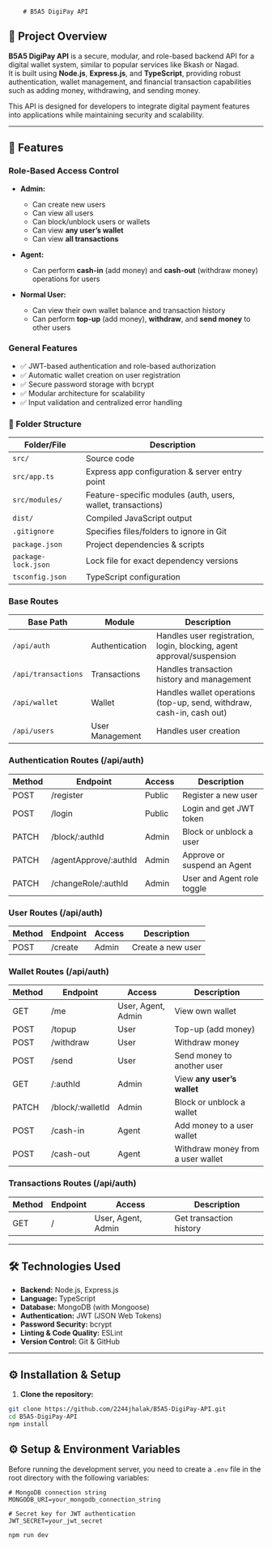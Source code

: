         # B5A5 DigiPay API

## 📌 Project Overview

**B5A5 DigiPay API** is a secure, modular, and role-based backend API for a digital wallet system, similar to popular services like Bkash or Nagad.  
It is built using **Node.js**, **Express.js**, and **TypeScript**, providing robust authentication, wallet management, and financial transaction capabilities such as adding money, withdrawing, and sending money.

This API is designed for developers to integrate digital payment features into applications while maintaining security and scalability.

---

## 🚀 Features

### Role-Based Access Control

- **Admin:**  
  - Can create new users  
  - Can view all users  
  - Can block/unblock users or wallets  
  - Can view **any user’s wallet**  
  - Can view **all transactions**  

- **Agent:**  
  - Can perform **cash-in** (add money) and **cash-out** (withdraw money) operations for users  

- **Normal User:**  
  - Can view their own wallet balance and transaction history  
  - Can perform **top-up** (add money), **withdraw**, and **send money** to other users  

### General Features

- ✅ JWT-based authentication and role-based authorization  
- ✅ Automatic wallet creation on user registration  
- ✅ Secure password storage with bcrypt  
- ✅ Modular architecture for scalability  
- ✅ Input validation and centralized error handling

### 📂 Folder Structure

| Folder/File         | Description                                                      |
|--------------------|------------------------------------------------------------------|
| `src/`             | Source code                                                      |
| `src/app.ts`       | Express app configuration & server entry point                  |
| `src/modules/`     | Feature-specific modules (auth, users, wallet, transactions)    |
| `dist/`            | Compiled JavaScript output                                       |
| `.gitignore`       | Specifies files/folders to ignore in Git                        |
| `package.json`     | Project dependencies & scripts                                   |
| `package-lock.json`| Lock file for exact dependency versions                           |
| `tsconfig.json`    | TypeScript configuration                                         |

### Base Routes

| Base Path                  | Module                 | Description                                  |
|-----------------------------|-----------------------|----------------------------------------------|
| `/api/auth`                 | Authentication        | Handles user registration, login, blocking, agent approval/suspension  |
| `/api/transactions`         | Transactions          | Handles transaction history and management   |
| `/api/wallet`               | Wallet                | Handles wallet operations (top-up, send, withdraw, cash-in, cash out) |
| `/api/users`                | User Management       | Handles user creation |


### Authentication Routes (/api/auth)
| Method | Endpoint  | Access | Description             |
| ------ | --------- | ------ | ----------------------- |
| POST   | /register | Public | Register a new user     |
| POST   | /login    | Public | Login and get JWT token |
| PATCH  | /block/:authId        | Admin  | Block or unblock a user     |
| PATCH  | /agentApprove/:authId | Admin  | Approve or suspend an Agent |
| PATCH  | /changeRole/:authId | Admin  | User and Agent role toggle |

### User Routes (/api/auth)
| Method | Endpoint           | Access | Description                 |
| ------ | ------------------ | ------ | --------------------------- |
| POST   | /create            | Admin  | Create a new user           |

### Wallet Routes (/api/auth)
| Method | Endpoint          | Access             | Description                |
| ------ | ----------------- | ------------------ | -------------------------- |
| GET    | /me               | User, Agent, Admin | View own wallet            |
| POST   | /topup            | User               | Top-up (add money)         |
| POST   | /withdraw         | User               | Withdraw money             |
| POST   | /send             | User               | Send money to another user |
| GET    | /:authId         | Admin              | View **any user’s wallet** |
| PATCH  | /block/:walletId | Admin              | Block or unblock a wallet  |
| POST   | /cash-in  | Agent  | Add money to a user wallet        |
| POST   | /cash-out | Agent  | Withdraw money from a user wallet |


### Transactions Routes (/api/auth)
| Method | Endpoint | Access             | Description             |
| ------ | -------- | ------------------ | ----------------------- |
| GET    | /        | User, Agent, Admin | Get transaction history |


---

## 🛠️ Technologies Used

- **Backend:** Node.js, Express.js  
- **Language:** TypeScript  
- **Database:** MongoDB (with Mongoose)  
- **Authentication:** JWT (JSON Web Tokens)  
- **Password Security:** bcrypt  
- **Linting & Code Quality:** ESLint  
- **Version Control:** Git & GitHub  

---

## ⚙️ Installation & Setup

1. **Clone the repository:**

```bash
git clone https://github.com/2244jhalak/B5A5-DigiPay-API.git
cd B5A5-DigiPay-API
npm install
```
## ⚙️ Setup & Environment Variables

Before running the development server, you need to create a `.env` file in the root directory with the following variables:

```env
# MongoDB connection string
MONGODB_URI=your_mongodb_connection_string

# Secret key for JWT authentication
JWT_SECRET=your_jwt_secret
```
```
npm run dev
```
